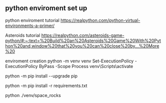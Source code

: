 ## python enviroment set up

python enviroment tutorial
https://realpython.com/python-virtual-environments-a-primer/

Asteroids tutorial
https://realpython.com/asteroids-game-python/#:~:text=%20Build%20an%20Asteroids%20Game%20With%20Python%20and,window%20that%20you%20can%20close%20by...%20More%20

enviroment creation
python -m venv venv
Set-ExecutionPolicy -ExecutionPolicy ByPass -Scope Process
venv\Scripts\activate

python -m pip install --upgrade pip

python -m pip install -r requirements.txt

python ./venv/space_rocks